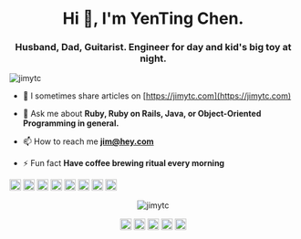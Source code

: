 <h1 align="center">Hi 👋, I'm YenTing Chen.</h1>
<h3 align="center">Husband, Dad, Guitarist. Engineer for day and kid's big toy at night.</h3>
<p align="left"> <img src="https://komarev.com/ghpvc/?username=jimytc" alt="jimytc" /> </p>

- 📝 I sometimes share articles on [https://jimytc.com](https://jimytc.com)

- 💬 Ask me about **Ruby, Ruby on Rails, Java, or Object-Oriented Programming in general.**

- 📫 How to reach me **jim@hey.com**

- ⚡ Fun fact **Have coffee brewing ritual every morning**

<p align="left"><img src="https://konpa.github.io/devicon/devicon.git/icons/amazonwebservices/amazonwebservices-original-wordmark.svg" alt="aws" width="20" height="20"/> <img src="https://konpa.github.io/devicon/devicon.git/icons/android/android-original-wordmark.svg" alt="android" width="20" height="20"/> <img src="https://konpa.github.io/devicon/devicon.git/icons/docker/docker-original-wordmark.svg" alt="docker" width="20" height="20"/> <img src="https://konpa.github.io/devicon/devicon.git/icons/java/java-original-wordmark.svg" alt="java" width="20" height="20"/> <img src="https://konpa.github.io/devicon/devicon.git/icons/postgresql/postgresql-original-wordmark.svg" alt="postgresql" width="20" height="20"/> <img src="https://konpa.github.io/devicon/devicon.git/icons/rails/rails-original-wordmark.svg" alt="rails" width="20" height="20"/> <img src="https://konpa.github.io/devicon/devicon.git/icons/redis/redis-original-wordmark.svg" alt="redis" width="20" height="20"/> <img src="https://konpa.github.io/devicon/devicon.git/icons/ruby/ruby-original-wordmark.svg" alt="ruby" width="20" height="20"/></p><p align="center"> <img src="https://github-readme-stats.vercel.app/api?username=jimytc&show_icons=true" alt="jimytc" /> </p>

<p align="center">
<a href="https://dev.to/jimytc" target="blank"><img align="center" src="https://cdn.jsdelivr.net/npm/simple-icons@3.0.1/icons/dev-dot-to.svg" alt="jimytc" height="20" width="20" /></a>
<a href="https://twitter.com/jimytc" target="blank"><img align="center" src="https://cdn.jsdelivr.net/npm/simple-icons@3.0.1/icons/twitter.svg" alt="jimytc" height="20" width="20" /></a>
<a href="https://linkedin.com/in/yentingchen" target="blank"><img align="center" src="https://cdn.jsdelivr.net/npm/simple-icons@3.0.1/icons/linkedin.svg" alt="yentingchen" height="20" width="20" /></a>
<a href="https://stackoverflow.com/jimytc" target="blank"><img align="center" src="https://cdn.jsdelivr.net/npm/simple-icons@3.0.1/icons/stackoverflow.svg" alt="jimytc" height="20" width="20" /></a>
<a href="https://medium.com/@jimytc" target="blank"><img align="center" src="https://cdn.jsdelivr.net/npm/simple-icons@3.0.1/icons/medium.svg" alt="@jimytc" height="20" width="20" /></a>
</p>
